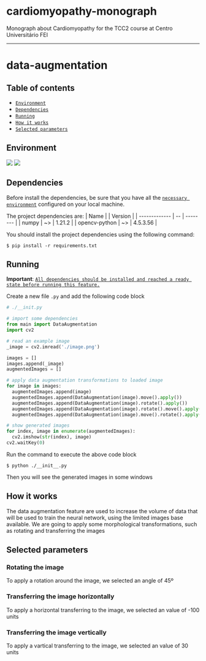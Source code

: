 # cardiomyopathy-monograph
Monograph about Cardiomyopathy for the TCC2 course at Centro Universitário FEI

---
# data-augmentation

## Table of contents

* [`Environment`](#environment)
* [`Dependencies`](#dependencies)
* [`Running`](#running)
* [`How it works`](#how-it-works)
* [`Selected parameters`](#selected-parameters)

## Environment

![](https://img.shields.io/badge/Python-^3.9-informational?style=for-the-badge&logo=python&logoColor=white)
![](https://img.shields.io/badge/PIP-^21.2-informational?style=for-the-badge&logo=pypi&logoColor=white)

## Dependencies

Before install the dependencies, be sure that you have all the [`necessary environment`](#environment) configured on your local machine.

The project dependencies are:
| Name          |    | Version  |
| ------------- | -- | -------- |
| numpy         | ~> | 1.21.2   |
| opencv-python | ~> | 4.5.3.56 |

You should install the project dependencies using the following command:

```shell
$ pip install -r requirements.txt
```

## Running

**Important**: [`All dependencies should be installed and reached a ready state before running this feature.`](#dependencies)

Create a new file `.py` and add the following code block
```py
# ./__init.py

# import some dependencies
from main import DataAugmentation
import cv2

# read an example image
_image = cv2.imread('./image.png')

images = []
images.append(_image)
augmentedImages = []

# apply data augmentation transformations to loaded image
for image in images:
  augmentedImages.append(image)
  augmentedImages.append(DataAugmentation(image).move().apply())
  augmentedImages.append(DataAugmentation(image).rotate().apply())
  augmentedImages.append(DataAugmentation(image).rotate().move().apply())
  augmentedImages.append(DataAugmentation(image).move().rotate().apply())

# show generated images
for index, image in enumerate(augmentedImages):
  cv2.imshow(str(index), image)
cv2.waitKey(0)
```

Run the command to execute the above code block
```shell
$ python ./__init__.py
```
Then you will see the generated images in some windows

## How it works

The data augmentation feature are used to increase the volume of data that will be used to train the neural network, using the limited images base available.
We are going to apply some morphological transformations, such as rotating and transferring the images

## Selected parameters

### Rotating the image
To apply a rotation around the image, we selected an angle of 45º

### Transferring the image horizontally
To apply a horizontal transferring to the image, we selected an value of -100 units

### Transferring the image vertically
To apply a vartical transferring to the image, we selected an value of 30 units
